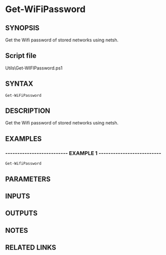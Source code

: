 # Get-WiFiPassword

## SYNOPSIS
Get the Wifi password of stored networks using netsh.

## Script file
Utils\Get-WIFIPassword.ps1

## SYNTAX

```
Get-WiFiPassword
```

## DESCRIPTION
Get the Wifi password of stored networks using netsh.

## EXAMPLES

### -------------------------- EXAMPLE 1 --------------------------
```
Get-WifiPassword
```

## PARAMETERS

## INPUTS

## OUTPUTS

## NOTES

## RELATED LINKS

